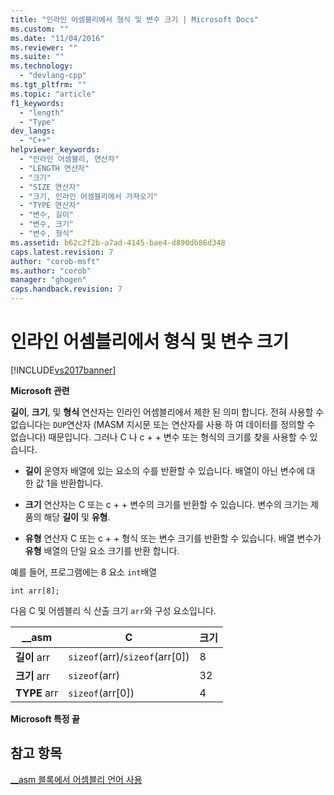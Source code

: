 ```yaml
---
title: "인라인 어셈블리에서 형식 및 변수 크기 | Microsoft Docs"
ms.custom: ""
ms.date: "11/04/2016"
ms.reviewer: ""
ms.suite: ""
ms.technology: 
  - "devlang-cpp"
ms.tgt_pltfrm: ""
ms.topic: "article"
f1_keywords: 
  - "length"
  - "Type"
dev_langs: 
  - "C++"
helpviewer_keywords: 
  - "인라인 어셈블리, 연산자"
  - "LENGTH 연산자"
  - "크기"
  - "SIZE 연산자"
  - "크기, 인라인 어셈블리에서 가져오기"
  - "TYPE 연산자"
  - "변수, 길이"
  - "변수, 크기"
  - "변수, 형식"
ms.assetid: b62c2f2b-a7ad-4145-bae4-d890db86d348
caps.latest.revision: 7
author: "corob-msft"
ms.author: "corob"
manager: "ghogen"
caps.handback.revision: 7
---
```

# 인라인 어셈블리에서 형식 및 변수 크기
[!INCLUDE[vs2017banner](../../assembler/inline/includes/vs2017banner.md)]

**Microsoft 관련**  
  
 **길이**,  **크기**, 및  **형식** 연산자는 인라인 어셈블리에서 제한 된 의미 합니다.  전혀 사용할 수 없습니다는  `DUP`연산자 \(MASM 지시문 또는 연산자를 사용 하 여 데이터를 정의할 수 없습니다\) 때문입니다.  그러나 C 나 c \+ \+ 변수 또는 형식의 크기를 찾을 사용할 수 있습니다.  
  
-   **길이** 운영자 배열에 있는 요소의 수를 반환할 수 있습니다.  배열이 아닌 변수에 대 한 값 1을 반환합니다.  
  
-   **크기** 연산자는 C 또는 c \+ \+ 변수의 크기를 반환할 수 있습니다.  변수의 크기는 제품의 해당  **길이** 및  **유형**.  
  
-   **유형** 연산자 C 또는 c \+ \+ 형식 또는 변수 크기를 반환할 수 있습니다.  배열 변수가  **유형** 배열의 단일 요소 크기를 반환 합니다.  
  
 예를 들어, 프로그램에는 8 요소  `int`배열  
  
```  
int arr[8];  
```  
  
 다음 C 및 어셈블리 식 산출 크기  `arr`와 구성 요소입니다.  
  
|\_\_asm|C|크기|  
|-------------|-------|--------|  
|**길이** arr|`sizeof`\(arr\)\/`sizeof`\(arr\[0\]\)|8|  
|**크기** arr|`sizeof`\(arr\)|32|  
|**TYPE** arr|`sizeof`\(arr\[0\]\)|4|  
  
 **Microsoft 특정 끝**  
  
## 참고 항목  
 [\_\_asm 블록에서 어셈블리 언어 사용](../../assembler/inline/using-assembly-language-in-asm-blocks.md)
